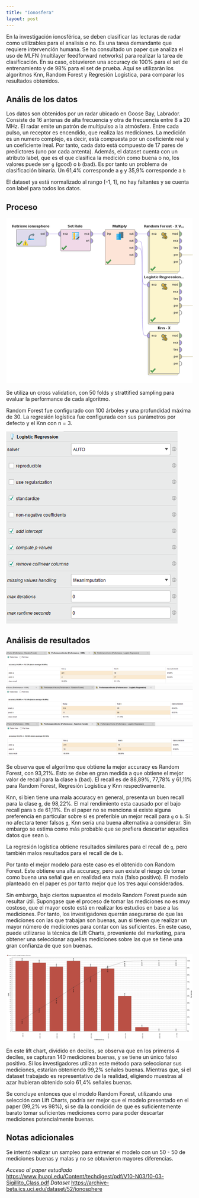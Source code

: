 ```yaml
---
title: "Ionosfera"
layout: post
---
```


En la investigación ionosférica, se deben clasificar las lecturas de radar como utilizables para el analisis o no. Es una tarea demandante que requiere intervención humana. Se ha consultado un paper que analiza el uso de MLFN (multilayer feedforward networks) para realizar la tarea de clasificación. En su caso, obtuvieron una accuracy de 100% para el set de entrenamiento y de 98% para el set de prueba. Aquí se utilizarán los algoritmos Knn, Random Forest y Regresión Logística, para comparar los resultados obtenidos.

## Anális de los datos

Los datos son obtenidos por un radar ubicado en Goose Bay, Labrador. Consiste de 16 antenas de alta frecuencia y otra de frecuencia entre 8 a 20 MHz. El radar emite un patrón de multipulso a la atmósfera. Entre cada pulso, un receptor es encendido, que realiza las mediciones. La medición es un numero complejo, es decir, está compuesta por un coeficiente real y un coeficiente ireal. Por tanto, cada dato está compuesto de 17 pares de predictores (uno por cada antenta). Además, el dataset cuenta con un atributo label, que es el que clasifica la medición como buena o no, los valores puede ser `g` (good) o `b` (bad). Es por tanto un problema de clasificación binaria. Un 61,4% corresponde a `g` y 35,9% corresponde a `b`

El dataset ya está normalizado al rango [-1, 1], no hay faltantes y se cuenta con label para todos los datos.

## Proceso

![](../_images\ionosfera_proceso.png)

Se utiliza un cross validation, con 50 folds y strattified sampling para evaluar la performance de cada algoritmo. 

Random Forest fue configurado con 100 árboles y una profundidad máxima de 30. La regresión logística fue configurada con sus parámetros por defecto y el Knn con n = 3.

![](../_images\ionosfera_regresionLogisticaParametros.png)

## Análisis de resultados

![](../_images\ionosfera_performance_knn.png)
![](../_images\ionosfera_performance_logisticregression.png)
![](../_images\ionosfera_performance_randomForest.png)

Se observa que el algoritmo que obtiene la mejor accuracy es Random Forest, con 93,21%. Esto se debe en gran medida a que obtiene el mejor valor de recall para la clase `b` (bad). El recall es de 88,89%, 77,78% y 61,11% para Random Forest, Regresión Logística y Knn respectivamente.

Knn, si bien tiene una mala accuracy en general, presenta un buen recall para la clase `g`, de 98,22%. El mal rendimiento esta causado por el bajo recall para `b` de 61,11%.
En el paper no se menciona si existe alguna preferencia en particular sobre si es preferible un mejor recall para `g` o `b`. Si no afectara tener falsos `g`, Knn sería una buena alternativa a considerar. Sin embargo se estima como más probable que se prefiera descartar aquellos datos que sean `b`.

La regresión logística obtiene resultados similares para el recall de `g`, pero también malos resultados para el recall de de `b`. 

Por tanto el mejor modelo para este caso es el obtenido con Random Forest. Este obtiene una alta accuracy, pero aun existe el riesgo de tomar como buena una señal que en realidad era mala (falso positivo). El modelo planteado en el paper es por tanto mejor que los tres aquí considerados.

Sin embargo, bajo ciertos supuestos el modelo Random Forest puede aún resultar útil. Supongase que el proceso de tomar las mediciones no es muy costoso, que el mayor costo está en realizar los estudios en base a las mediciones. Por tanto, los investigadores querrán asegurarse de que las mediciones con las que trabajan son buenas, aun si tienen que realizar un mayor número de mediciones para contar con las suficientes. En este caso, puede utilizarse la técnica de Lift Charts, proveniente del marketing, para obtener una seleccionar aquellas mediciones sobre las que se tiene una gran confianza de que son buenas.

![](../_images\ionosfera_liftchart.png)

En este lift chart, dividido en deciles, se observa que en los primeros 4 deciles, se capturan 140 mediciones buenas, y se tiene un único falso positivo. Si los investigadores utilizan este método para seleccionar sus mediciones, estarían obteniendo 99,2% señales buenas. Mientras que, si el dataset trabajado es representativo de la realidad, eligiendo muestras al azar hubieran obtenido solo 61,4% señales buenas.

Se concluye entonces que el modelo Random Forest, utilizando una selección con Lift Charts, podría ser mejor que el modelo presentado en el paper (99,2% vs 98%), si se da la condición de que es suficientemente barato tomar suficientes mediciones como para poder descartar mediciones potencialmente buenas.

## Notas adicionales

Se intentó realizar un sampleo para entrenar el modelo con un 50 - 50 de mediciones buenas y malas y no se obtuvieron mayores diferencias.


*Acceso al paper estudiado* 
https://www.jhuapl.edu/Content/techdigest/pdf/V10-N03/10-03-Sigillito_Class.pdf
*Dataset*
https://archive-beta.ics.uci.edu/dataset/52/ionosphere